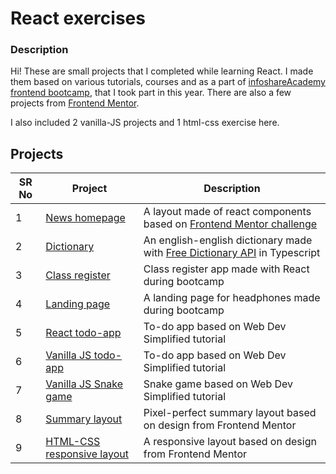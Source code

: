 # React exercises

### Description

Hi! These are small projects that I completed while learning React. I made them based on various tutorials, courses and as a part of [infoshareAcademy frontend bootcamp](https://infoshareacademy.com/kurs/bootcamp-frontend/), that I took part in this year. There are also a few projects from [Frontend Mentor](https://www.frontendmentor.io/).

I also included 2 vanilla-JS projects and 1 html-css exercise here.

## Projects

| SR No | Project                                                                                                            | Description                                                                                    |
|-------|--------------------------------------------------------------------------------------------------------------------|------------------------------------------------------------------------------------------------|
| 1     | [News homepage](https://github.com/aleksandra-roguszewska/react-exercises/tree/main/w-layout)     | A layout made of react components based on     [Frontend Mentor challenge](https://www.frontendmentor.io/challenges/news-homepage-H6SWTa1MF)              |
| 2     | [Dictionary](https://github.com/aleksandra-roguszewska/react-exercises/tree/main/projekt%20slownik)                                           | An english-english dictionary made with [Free Dictionary API](https://dictionaryapi.dev/) in Typescript          |
| 3     | [Class register](https://github.com/aleksandra-roguszewska/react-exercises/tree/main/class-register/uczniowie)    |  Class register app made with React during bootcamp    |
| 4    | [Landing page](https://github.com/aleksandra-roguszewska/react-exercises/tree/main/landing-page)      |    A landing page for headphones made during bootcamp                                               |
| 5     | [React todo-app](https://github.com/aleksandra-roguszewska/react-exercises/tree/main/react-todo-app)         |     To-do app based on Web Dev Simplified tutorial                                                                                     |
| 6     | [Vanilla JS todo-app](https://github.com/aleksandra-roguszewska/react-exercises/tree/main/vanillajs-todoapp)       |To-do app based on Web Dev Simplified tutorial         
| 7    | [Vanilla JS Snake game](https://github.com/aleksandra-roguszewska/react-exercises/tree/main/vanillajs-snake)       |Snake game based on Web Dev Simplified tutorial      |
| 8    | [Summary layout](https://github.com/aleksandra-roguszewska/react-exercises/tree/main/summary/homework-04)       |Pixel-perfect summary layout based on design from Frontend Mentor      |
| 9   | [HTML-CSS responsive layout](https://github.com/aleksandra-roguszewska/react-exercises/tree/main/htmlcss-layout)       |A responsive layout based on design from Frontend Mentor         |
